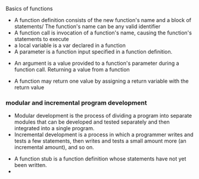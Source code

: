 

Basics of functions
* A function definition consists of the new function's name and a block of statements/ The function's name can be any valid identifier   
* A function call is invocation of a function's name, causing the function's statements to execute
* a local variable is a var declared in a function 
* A parameter is a function input specified in a function definition. 
- An argument is a value provided to a function's parameter during a function call. 
Returning a value from a function
* A function may return one value by assigning a return variable with the return value


### modular and incremental program development 
* Modular development is the process of dividing a program into separate modules that can be developed and tested separately and then integrated into a single program.
* Incremental development is a process in which a programmer writes and tests a few statements, then writes and tests a small amount more (an incremental amount), and so on.
- A function stub is a function definition whose statements have not yet been written.
- 
